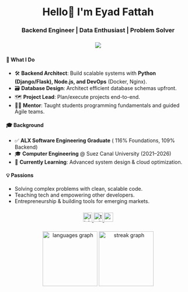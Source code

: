 <h1 align="center">Hello👋 I'm Eyad Fattah</h1>
<h3 align="center">Backend Engineer | Data Enthusiast | Problem Solver</h3>

###

<div align="center">
  <img src="https://media.giphy.com/media/HzPtbOKyBoBFsK4hyc/giphy.gif" align="center" style="width: auto" />
</div>  

###

#### 🔧 **What I Do**
- 🛠️ **Backend Architect**: Build scalable systems  with **Python (Django/Flask), Node.js, and DevOps** (Docker, Nginx).
- 🗃️ **Database Design**: Architect efficient database schemas upfront.
- 🗺️ **Project Lead**: Plan/execute projects end-to-end.
- 👨‍💻 **Mentor**: Taught students programming fundamentals and guided Agile teams.

#### 🎓 **Background**
- ✅ **ALX Software Engineering Graduate** ( 116% Foundations, 109% Backend)
- 🎓 **Computer Engineering** @ Suez Canal University (2021–2026)
- 🌱 **Currently Learning**: Advanced system design & cloud optimization.

#### 💡 **Passions**
- Solving complex problems with clean, scalable code.
- Teaching tech and empowering other developers.
- Entrepreneurship & building tools for emerging markets.

###

<div align="center">
  <a href="https://www.linkedin.com/in/eyad-fattah/" target="_blank">
    <img src="https://img.shields.io/static/v1?message=LinkedIn&logo=linkedin&label=&color=0077B5&logoColor=white&labelColor=&style=for-the-badge" height="25" alt="linkedin logo"  />
  </a>
  <a href="https://twitter.com/eyad_fattah8" target="_blank">
    <img src="https://img.shields.io/static/v1?message=Twitter&logo=twitter&label=&color=1DA1F2&logoColor=white&labelColor=&style=for-the-badge" height="25" alt="twitter logo"  />
  </a>
  <a href="mailto:eyadabdelfattah4@gmail.com" target="_blank">
    <img src="https://img.shields.io/static/v1?message=Gmail&logo=gmail&label=&color=D14836&logoColor=white&labelColor=&style=for-the-badge" height="25" alt="gmail logo"  />
  </a>
</div>

###

<div align="center">
  <img src="https://github-readme-stats.vercel.app/api/top-langs?username=eyadfattah23&locale=en&hide_title=false&layout=compact&card_width=320&langs_count=5&theme=dark&hide_border=false&order=2" height="150" alt="languages graph"  />
  <img src="https://streak-stats.demolab.com?user=eyadfattah23&locale=en&mode=daily&theme=dark&hide_border=false&border_radius=5&order=3" height="150" alt="streak graph"  />
</div>
